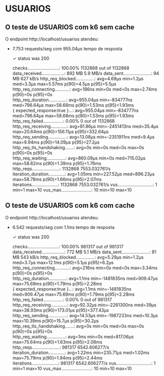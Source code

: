 # USUARIOS

## O teste de USUARIOS com k6 sem cache

O endpoint http://localhost/usuarios atendeu:

- 7.753 requests/seg com 955.04µs tempo de resposta

    ✓ status was 200

     checks.........................: 100.00% 1132868 out of 1132868
     data_received..................: 892 MB  5.9 MB/s
     data_sent......................: 94 MB   627 kB/s
     http_req_blocked...............: avg=4.69µs   min=1.2µs      med=3.3µs    max=5.57ms  p(90)=4.5µs    p(95)=5.5µs   
     http_req_connecting............: avg=186ns    min=0s         med=0s       max=2.74ms  p(90)=0s       p(95)=0s      
     http_req_duration..............: avg=955.04µs min=-834777ns  med=796.64µs max=58.68ms p(90)=1.53ms   p(95)=1.93ms  
       { expected_response:true }...: avg=955.04µs min=-834777ns  med=796.64µs max=58.68ms p(90)=1.53ms   p(95)=1.93ms  
     http_req_failed................: 0.00%   0 out of 1132868
     http_req_receiving.............: avg=81.86µs  min=-2451413ns med=35.4µs   max=20.64ms p(90)=156.11µs p(95)=332.64µs
     http_req_sending...............: avg=13.08µs  min=-2351911ns med=9.4µs    max=9.94ms  p(90)=14.09µs  p(95)=27.2µs  
     http_req_tls_handshaking.......: avg=0s       min=0s         med=0s       max=0s      p(90)=0s       p(95)=0s      
     http_req_waiting...............: avg=860.09µs min=0s         med=715.02µs max=58.62ms p(90)=1.39ms   p(95)=1.76ms  
     http_reqs......................: 1132868 7553.032761/s
     iteration_duration.............: avg=1.05ms   min=227.52µs   med=896.23µs max=58.78ms p(90)=1.66ms   p(95)=2.07ms  
     iterations.....................: 1132868 7553.032761/s
     vus............................: 1       min=1                  max=10
     vus_max........................: 10      min=10                 max=10



## O teste de USUARIOS com k6 com cache

O endpoint http://localhost/usuarios atendeu:

- 6.542 requests/seg com 1.1ms tempo de resposta

  ✓ status was 200

     checks.........................: 100.00% 981317 out of 981317
     data_received..................: 772 MB  5.1 MB/s
     data_sent......................: 81 MB   543 kB/s
     http_req_blocked...............: avg=5.29µs  min=1.2µs      med=3.7µs    max=12.1ms  p(90)=5.1µs    p(95)=6.2µs   
     http_req_connecting............: avg=216ns   min=0s         med=0s       max=3.34ms  p(90)=0s       p(95)=0s      
     http_req_duration..............: avg=1.1ms   min=-1481835ns med=909.47µs max=75.69ms p(90)=1.79ms   p(95)=2.28ms  
       { expected_response:true }...: avg=1.1ms   min=-1481835ns med=909.47µs max=75.69ms p(90)=1.79ms   p(95)=2.28ms  
     http_req_failed................: 0.00%   0 out of 981317
     http_req_receiving.............: avg=92.32µs min=-2281300ns med=39µs     max=38.93ms p(90)=173.01µs p(95)=377.43µs
     http_req_sending...............: avg=14.53µs min=-1987233ns med=10.3µs   max=10.39ms p(90)=15.7µs   p(95)=30.2µs  
     http_req_tls_handshaking.......: avg=0s      min=0s         med=0s       max=0s      p(90)=0s       p(95)=0s      
     http_req_waiting...............: avg=1ms     min=0s         med=817.06µs max=75.64ms p(90)=1.63ms   p(95)=2.08ms  
     http_reqs......................: 981317  6542.606277/s
     iteration_duration.............: avg=1.22ms  min=235.71µs   med=1.02ms   max=75.79ms p(90)=1.94ms   p(95)=2.44ms  
     iterations.....................: 981317  6542.606277/s
     vus............................: 1       min=1                max=10
     vus_max........................: 10      min=10               max=10